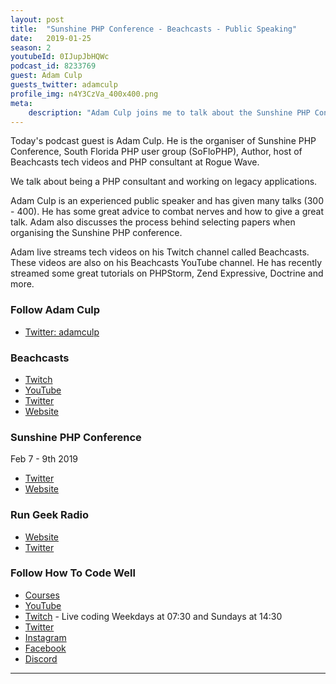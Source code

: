 ```yaml
---
layout: post
title:  "Sunshine PHP Conference - Beachcasts - Public Speaking"
date:   2019-01-25
season: 2
youtubeId: 0IJupJbHQWc
podcast_id: 8233769
guest: Adam Culp
guests_twitter: adamculp
profile_img: n4Y3CzVa_400x400.png
meta:
    description: "Adam Culp joins me to talk about the Sunshine PHP Conference in Miami"
---
```

Today's podcast guest is Adam Culp. He is the organiser of Sunshine PHP Conference, South Florida PHP user group (SoFloPHP), Author, host of Beachcasts tech videos and PHP consultant at Rogue Wave.

We talk about being a PHP consultant and working on legacy applications.

Adam Culp is an experienced public speaker and has given many talks (300 - 400). He has some great advice to combat nerves and how to give a great talk. Adam also discusses the process behind selecting papers when organising the Sunshine PHP conference.

Adam live streams tech videos on his Twitch channel called Beachcasts. These videos are also on his Beachcasts YouTube channel. He has recently streamed some great tutorials on PHPStorm, Zend Expressive, Doctrine and more.

### Follow Adam Culp
- [Twitter: adamculp](https://twitter.com/adamculp) 

### Beachcasts
- [Twitch](https://www.twitch.tv/beachcasts) 
- [YouTube](https://www.youtube.com/beachcasts)
- [Twitter](https://twitter.com/BeachCasts)
- [Website](http://beachcasts.com)

### Sunshine PHP Conference
Feb 7 - 9th 2019
- [Twitter](https://twitter.com/sunshinephp)
- [Website](http://sunshinephp.com)

### Run Geek Radio
- [Website](https://rungeekradio.com)
- [Twitter](https://twitter.com/rungeekradio)

### Follow How To Code Well
- [Courses](http://howtocodewell.net)
- [YouTube](http://youtube.com/howtocodewell)
- [Twitch](http://twitch.tv/howtocodewell) - Live coding Weekdays at 07:30 and Sundays at 14:30
- [Twitter](https://twitter.com/howtocodewell)
- [Instagram](http://instagram.com/howtocodewell/)
- [Facebook](http://facebook.com/howtocodewell/)
- [Discord](http://howtocodewell.net/discord)

-------------------------------
